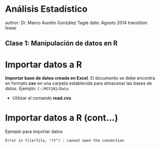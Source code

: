 Análisis Estadístico
========================================================
author: Dr. Marco Aurelio González Tagle
date:   Agosto 2014
transition: linear
## Clase 1: Manipulación de datos en R


Importar datos a R
========================================================
**Importar base de datos creada en Excel**. El documento se debe encontra en formato **csv** en una carpeta establecida para almacenar las bases de datos. Ejemplo: `C:/MCF202/Data `

- Utilizar el comando **read.cvs**


Importar datos a R (cont...)
========================================================
Ejemplo para importar datos






























```
Error in file(file, "rt") : cannot open the connection
```
